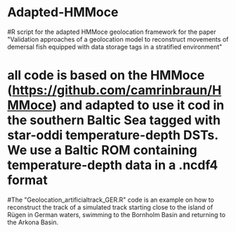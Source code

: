 # Adapted-HMMoce
#R script for the adapted HMMoce geolocation framework for the paper "Validation approaches of a geolocation model to reconstruct movements of demersal fish equipped with data storage tags in a stratified environment"
# all code is based on the HMMoce (https://github.com/camrinbraun/HMMoce) and adapted to use it cod in the southern Baltic Sea tagged with star-oddi temperature-depth DSTs. We use a Baltic ROM containing temperature-depth data in a .ncdf4 format

#The "Geolocation_artificialtrack_GER.R" code is an example on how to reconstruct the track of a simulated track starting close to the island of Rügen in German waters, swimming to the Bornholm Basin and returning to the Arkona Basin.
